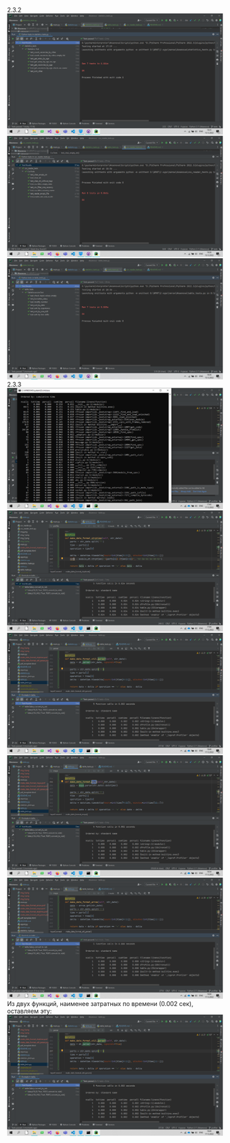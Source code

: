 2.3.2
![first test file](img.png "tests1")
![img_1.png](img_1.png)
![img_2.png](img_2.png)
2.3.3
![img_3.png](img_3.png)
![img_4.png](img_4.png "time 0.024 sec")
![img_5.png](img_5.png "time 0.002 sec")
![img_6.png](img_6.png "time 0.002 sec")
![img_7.png](img_7.png "time 0.008 sec")
Из двух функций, наименее затратных по времени (0.002 сек),
оставляем эту:
![img_5.png](img_5.png)